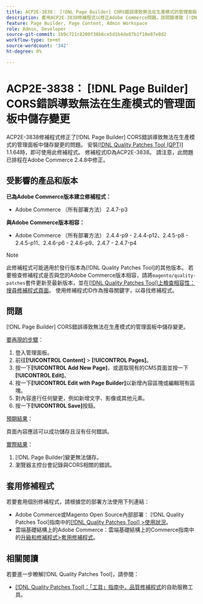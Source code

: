 ```yaml
---
title: ACP2E-3838： [!DNL Page Builder] CORS錯誤導致無法在生產模式的管理面板中儲存變更
description: 套用ACP2E-3838修補程式以修正Adobe Commerce問題，該問題導致 [!DNL Page Builder] CORS錯誤無法在生產模式中將變更儲存在管理面板中。
feature: Page Builder, Page Content, Admin Workspace
role: Admin, Developer
source-git-commit: 1b9c721c8200f38b6ce5d1b4de87b1f10e07e8d2
workflow-type: tm+mt
source-wordcount: '342'
ht-degree: 0%

---
```



# ACP2E-3838： [!DNL Page Builder] CORS錯誤導致無法在生產模式的管理面板中儲存變更

ACP2E-3838修補程式修正了[!DNL Page Builder] CORS錯誤導致無法在生產模式的管理面板中儲存變更的問題。 安裝[[!DNL Quality Patches Tool (QPT)]](/help/tools/quality-patches-tool/quality-patches-tool-to-self-serve-quality-patches.md) 1.1.64時，即可使用此修補程式。 修補程式ID為ACP2E-3838。 請注意，此問題已排程在Adobe Commerce 2.4.8中修正。

## 受影響的產品和版本

**已為Adobe Commerce版本建立修補程式：**

* Adobe Commerce （所有部署方法） 2.4.7-p3

**與Adobe Commerce版本相容：**

* Adobe Commerce （所有部署方法） 2.4.4-p9 - 2.4.4-p12、2.4.5-p8 - 2.4.5-p11、2.4.6-p6 - 2.4.6-p9、2.4.7 - 2.4.7-p4

>[!NOTE]
>
>此修補程式可能適用於發行版本為[!DNL Quality Patches Tool]的其他版本。 若要檢查修補程式是否與您的Adobe Commerce版本相容，請將`magento/quality-patches`套件更新至最新版本，並在[[!DNL Quality Patches Tool]上檢查相容性：搜尋修補程式頁面](https://experienceleague.adobe.com/tools/commerce-quality-patches/index.html)。 使用修補程式ID作為搜尋關鍵字，以尋找修補程式。

## 問題

[!DNL Page Builder] CORS錯誤導致無法在生產模式的管理面板中儲存變更。

<u>要再現的步驟</u>：

1. 登入管理面板。
1. 前往&#x200B;**[!UICONTROL Content]** > **[!UICONTROL Pages]**。
1. 按一下&#x200B;**[!UICONTROL Add New Page]**，或選取現有的CMS頁面並按一下&#x200B;**[!UICONTROL Edit]**。
1. 按一下&#x200B;**[!UICONTROL Edit with Page Builder]**&#x200B;以新增內容區塊或編輯現有區塊。
1. 對內容進行任何變更，例如新增文字、影像或其他元素。
1. 按一下&#x200B;**[!UICONTROL Save]**&#x200B;按鈕。

<u>預期結果</u>：

頁面內容應該可以成功儲存且沒有任何錯誤。

<u>實際結果</u>：

1. [!DNL Page Builder]變更無法儲存。
1. 瀏覽器主控台會記錄與CORS相關的錯誤。

## 套用修補程式

若要套用個別修補程式，請根據您的部署方法使用下列連結：

* Adobe Commerce或Magento Open Source內部部署： [!DNL Quality Patches Tool]指南中的[[!DNL Quality Patches Tool] >使用狀況](/help/tools/quality-patches-tool/usage.md)。
* 雲端基礎結構上的Adobe Commerce：雲端基礎結構上的Commerce指南中的[升級和修補程式>套用修補程式](https://experienceleague.adobe.com/docs/commerce-cloud-service/user-guide/develop/upgrade/apply-patches.html)。

## 相關閱讀

若要進一步瞭解[!DNL Quality Patches Tool]，請參閱：

* [[!DNL Quality Patches Tool]：「工具」指南中，品質修補程式](/help/tools/quality-patches-tool/quality-patches-tool-to-self-serve-quality-patches.md)的自助服務工具。
